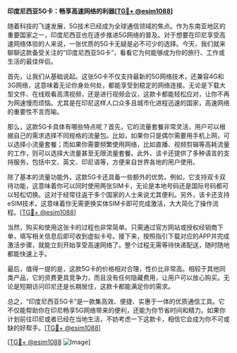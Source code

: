 **印度尼西亚5G卡：畅享高速网络的利器[[TG💪+ @esim1088](https://t.me/s/esim1088)]**

随着科技的飞速发展，5G技术已经成为全球通信领域的焦点。作为东南亚地区的重要国家之一，印度尼西亚也在逐步推进5G网络的普及。对于想要在印尼享受高速网络体验的人来说，一张优质的5G卡无疑是必不可少的选择。今天，我们就来聊聊这款备受关注的“印度尼西亚5G卡”，看看它为何能够成为你的旅行、工作或生活的最佳伴侣。

首先，让我们从基础说起。这张5G卡不仅支持最新的5G网络技术，还兼容4G和3G网络，这意味着无论你身处何处，都能享受到稳定的网络连接。无论是下载大型文件、在线观看高清视频，还是进行视频会议，这款卡都能轻松应对，让你不再为网速慢而烦恼。尤其是在印尼这样人口众多且城市化进程迅速的国家，高速网络的重要性不言而喻。

那么，这款5G卡具体有哪些特点呢？首先，它的流量套餐非常灵活，用户可以根据自己的需求选择不同规格的流量包。比如，如果你只是偶尔需要用手机上网，可以选择小流量套餐；而如果你需要频繁使用网络，比如直播、视频剪辑等高耗流量的工作，则可以选择大流量甚至无限流量套餐。此外，该卡还提供了多种语言的支持服务，包括中文、英文、印尼语等，方便来自世界各地的用户使用。

除了基本的流量功能外，这款5G卡还具备一些额外的优势。例如，它支持双卡双待功能，这意味着你可以同时使用两张SIM卡，无论是本地号码还是国际号码都可以轻松切换。这对于经常往返于多个国家的人士来说尤其便利。另外，该卡还支持eSIM技术，这意味着你无需更换实体SIM卡即可完成激活，大大简化了操作流程。[[TG💪+ @esim1088](https://t.me/s/esim1088)]

当然，购买和使用这张卡的过程也非常简单。只需通过官方网站或授权经销商下单，填写相关信息后即可收到虚拟卡号。接下来，按照指引下载对应的APP并完成激活步骤，就能立刻开始享受高速网络了。整个过程无需等待快递配送，随时随地都能快速上手。

最后，值得一提的是，这款5G卡的价格相对合理，性价比非常高。相较于其他同类产品，它的资费更具竞争力，而且没有任何隐藏费用，让用户可以放心购买。无论是短期访问印尼还是长期居住，这款卡都能满足你的需求。

总之，“印度尼西亚5G卡”是一款集高效、便捷、实惠于一体的优质通信工具。它不仅能帮助你在印尼畅享5G网络带来的便利，还能为你节省时间和精力。如果你计划前往印尼或者已经在当地生活，不妨考虑一下这款卡，相信它会成为你不可或缺的好帮手。[[TG💪+ @esim1088](https://t.me/s/esim1088)]

[[TG💪+ @esim1088](https://t.me/s/esim1088) ![Image](https://i.postimg.cc/4NQfJmqS/Snipaste-2025-05-13-00-14-12.png)]